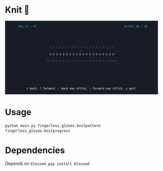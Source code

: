 # Knit 🧶

![example of usage](/demonstration.gif)

# Usage
`python main.py fingerless_gloves.knitpattern fingerless_gloves.knitprogress`

# Dependencies
Depends on `blessed`.
`pip install blessed`
